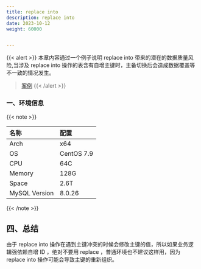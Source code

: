 ```yaml
---
title: replace into
description: replace into
date: 2023-10-12
weight: 60000


---
```


{{< alert >}}
本章内容通过一个例子说明 replace into 带来的潜在的数据质量风险,当涉及 replace into 操作的表含有自增主键时，主备切换后会造成数据覆盖等不一致的情况发生。
> [案例](https://opensource.actionsky.com/20221208-mysql/)
{{< /alert >}}


### 一、环境信息

{{< note >}}

| 名称          | 配置       |
|:--------------|:-----------|
| Arch          | x64        |
| OS            | CentOS 7.9 |
| CPU           | 64C        |
| Memory        | 128G       |
| Space         | 2.6T       |
| MySQL Version | 8.0.26     |

{{< /note >}}













## 四、总结
由于 replace into 操作在遇到主键冲突的时候会修改主键的值，所以如果业务逻辑强依赖自增 ID ，绝对不要用 replace ，普通环境也不建议这样用，因为 replace into 操作可能会导致主键的重新组织。







































